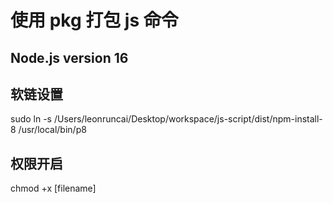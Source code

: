 # 使用 pkg 打包 js 命令

## Node.js version 16

## 软链设置

sudo ln -s /Users/leonruncai/Desktop/workspace/js-script/dist/npm-install-8 /usr/local/bin/p8

## 权限开启

chmod +x [filename]